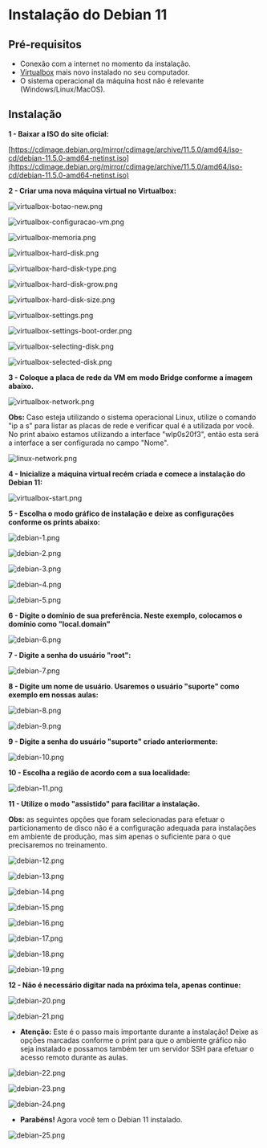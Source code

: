 # Instalação do Debian 11


## Pré-requisitos
 - Conexão com a internet no momento da instalação.
 - [Virtualbox](https://www.virtualbox.org/wiki/Downloads) mais novo instalado no seu computador.
 - O sistema operacional da máquina host não é relevante (Windows/Linux/MacOS).

## Instalação

**1 - Baixar a ISO do site oficial:**


[https://cdimage.debian.org/mirror/cdimage/archive/11.5.0/amd64/iso-cd/debian-11.5.0-amd64-netinst.iso](https://cdimage.debian.org/mirror/cdimage/archive/11.5.0/amd64/iso-cd/debian-11.5.0-amd64-netinst.iso)


**2 - Criar uma nova máquina virtual no Virtualbox:**

![virtualbox-botao-new.png](./virtualbox-botao-new.png)

![virtualbox-configuracao-vm.png](./virtualbox-configuracao-vm.png)


![virtualbox-memoria.png](./virtualbox-memoria.png)

![virtualbox-hard-disk.png](./virtualbox-hard-disk.png)

![virtualbox-hard-disk-type.png](./virtualbox-hard-disk-type.png)


![virtualbox-hard-disk-grow.png](./virtualbox-hard-disk-grow.png)

![virtualbox-hard-disk-size.png](./virtualbox-hard-disk-size.png)


![virtualbox-settings.png](./virtualbox-settings.png)

![virtualbox-settings-boot-order.png](./virtualbox-settings-boot-order.png)

![virtualbox-selecting-disk.png](./virtualbox-selecting-disk.png)

![virtualbox-selected-disk.png](./virtualbox-selected-disk.png)

**3 - Coloque a placa de rede da VM em modo Bridge conforme a imagem abaixo.**

![virtualbox-network.png](./virtualbox-network.png)

**Obs:** Caso esteja utilizando o sistema operacional Linux, utilize o comando "ip a s" para listar as placas de rede e verificar qual é a utilizada por você. No print abaixo estamos utilizando a interface "wlp0s20f3", então esta será a interface a ser configurada no campo "Nome".

![linux-network.png](./linux-network.png)


**4 - Inicialize a máquina virtual recém criada e comece a instalação do Debian 11:**

![virtualbox-start.png](./virtualbox-start.png)

**5 - Escolha o modo gráfico de instalação e deixe as configurações conforme os prints abaixo:**


![debian-1.png](./debian-1.png)

![debian-2.png](./debian-2.png)


![debian-3.png](./debian-3.png)

![debian-4.png](./debian-4.png)

![debian-5.png](./debian-5.png)

**6 - Digite o domínio de sua preferência. Neste exemplo, colocamos o domínio como "local.domain"**
 
![debian-6.png](./debian-6.png)

**7 - Digite a senha do usuário "root":**

![debian-7.png](./debian-7.png)

**8 - Digite um nome de usuário. Usaremos o usuário "suporte" como exemplo em nossas aulas:**

![debian-8.png](./debian-8.png)

![debian-9.png](./debian-9.png)

**9 - Digite a senha do usuário "suporte" criado anteriormente:**
 
![debian-10.png](./debian-10.png)

**10 - Escolha a região de acordo com a sua localidade:**
  
![debian-11.png](./debian-11.png)

**11 - Utilize o modo "assistido" para facilitar a instalação.**

**Obs:** as seguintes opções que foram selecionadas para efetuar o particionamento de disco não é a configuração adequada para instalações em ambiente de produção, mas sim apenas o suficiente para o que precisaremos no treinamento.

![debian-12.png](./debian-12.png)

![debian-13.png](./debian-13.png)

![debian-14.png](./debian-14.png)

![debian-15.png](./debian-15.png)

![debian-16.png](./debian-16.png)

![debian-17.png](./debian-17.png)

![debian-18.png](./debian-18.png)

![debian-19.png](./debian-19.png)

**12 - Não é necessário digitar nada na próxima tela, apenas continue:**
  
![debian-20.png](./debian-20.png)

![debian-21.png](./debian-21.png)

 - **Atenção:**  Este é o passo mais importante durante a instalação! Deixe as opções marcadas conforme o print para que o ambiente gráfico não seja instalado e possamos também ter um servidor SSH para efetuar o acesso remoto durante as aulas.
 
![debian-22.png](./debian-22.png)


![debian-23.png](./debian-23.png)


![debian-24.png](./debian-24.png)


 - **Parabéns!** Agora você tem o Debian 11 instalado.
 
![debian-25.png](./debian-25.png)






























